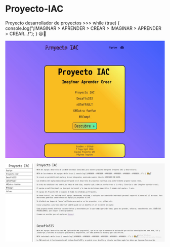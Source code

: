 # Proyecto-IAC  
Proyecto desarrollador de proyectos >>> while (true) { console.log("¡IMAGINAR > APRENDER > CREAR > IMAGINAR > APRENDER > CREAR...!"); } 😃🚀  
<p align="center"><img src="https://github.com/Eccedev/Proyecto-IAC/blob/main/img/ppalimg.JPG" width="900"></p>  
<p align="center"><img src="https://github.com/Eccedev/Proyecto-IAC/blob/main/img/docuimg.JPG" width="900"></p>

